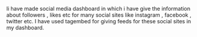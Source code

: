 Ii have made social media dashboard in which i have give the information about followers , likes etc  for  many social sites like instagram , facebook , twitter etc.
I  have used tagembed for giving feeds for  these social sites in my dashboard.
